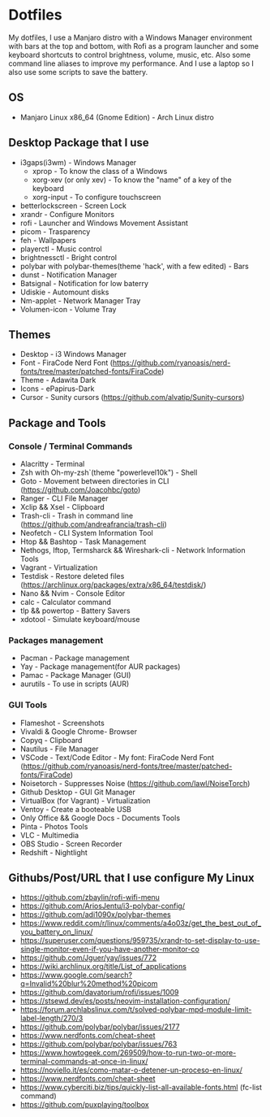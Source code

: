 # Dotfiles

My dotfiles, I use a Manjaro distro with a Windows Manager environment with bars at the top and bottom, with Rofi as a program launcher and some keyboard shortcuts to control brightness, volume, music, etc. Also some command line aliases to improve my performance. And I use a laptop so I also use some scripts to save the battery.

## OS

- Manjaro Linux x86_64 (Gnome Edition) - Arch Linux distro

## Desktop Package that I use

- i3gaps(i3wm) - Windows Manager
  - xprop - To know the class of a Windows
  - xorg-xev (or only xev) - To know the "name" of a key of the keyboard
  - xorg-input - To configure touchscreen
- betterlockscreen - Screen Lock
- xrandr - Configure Monitors
- rofi - Launcher and Windows Movement Assistant
- picom - Trasparency
- feh - Wallpapers
- playerctl - Music control
- brightnessctl - Bright control
- polybar with polybar-themes(theme 'hack', with a few edited) - Bars
- dunst - Notification Manager
- Batsignal - Notification for low baterry
- Udiskie - Automount disks
- Nm-applet - Network Manager Tray
- Volumen-icon - Volume Tray

## Themes

- Desktop - i3 Windows Manager
- Font - FiraCode Nerd Font (<https://github.com/ryanoasis/nerd-fonts/tree/master/patched-fonts/FiraCode>)
- Theme - Adawita Dark
- Icons - ePapirus-Dark
- Cursor - Sunity cursors (<https://github.com/alvatip/Sunity-cursors>)

## Package and Tools

### Console / Terminal Commands

- Alacritty - Terminal
- Zsh with Oh-my-zsh`(theme "powerlevel10k") - Shell
- Goto - Movement between directories in CLI (<https://github.com/Joacohbc/goto>)
- Ranger - CLI File Manager
- Xclip && Xsel - Clipboard
- Trash-cli - Trash in command line (<https://github.com/andreafrancia/trash-cli>)
- Neofetch - CLI System Information Tool
- Htop && Bashtop - Task Management
- Nethogs, Iftop, Termsharck && Wireshark-cli - Network Information Tools
- Vagrant - Virtualization
- Testdisk - Restore deleted files (<https://archlinux.org/packages/extra/x86_64/testdisk/>)
- Nano && Nvim - Console Editor
- calc - Calculator command
- tlp && powertop - Battery Savers
- xdotool - Simulate keyboard/mouse

### Packages management

- Pacman - Package management
- Yay - Package management(for AUR packages)
- Pamac - Package Manager (GUI)
- aurutils - To use in scripts (AUR)

### GUI Tools

- Flameshot - Screenshots
- Vivaldi & Google Chrome- Browser
- Copyq - Clipboard
- Nautilus - File Manager
- VSCode - Text/Code Editor - My font: FiraCode Nerd Font (<https://github.com/ryanoasis/nerd-fonts/tree/master/patched-fonts/FiraCode>)
- Noisetorch - Suppresses Noise (<https://github.com/lawl/NoiseTorch>)
- Github Desktop - GUI Git Manager
- VirtualBox (for Vagrant) - Virtualization
- Ventoy - Create a booteable USB
- Only Office && Google Docs - Documents Tools
- Pinta - Photos Tools
- VLC - Multimedia
- OBS Studio - Screen Recorder
- Redshift - Nightlight

## Githubs/Post/URL that I use configure My Linux

- <https://github.com/zbaylin/rofi-wifi-menu>
- <https://github.com/AriosJentu/i3-polybar-config/>
- <https://github.com/adi1090x/polybar-themes>
- <https://www.reddit.com/r/linux/comments/a4o03z/get_the_best_out_of_you_battery_on_linux/>
- <https://superuser.com/questions/959735/xrandr-to-set-display-to-use-single-monitor-even-if-you-have-another-monitor-co>
- <https://github.com/Jguer/yay/issues/772>
- <https://wiki.archlinux.org/title/List_of_applications>
- <https://www.google.com/search?q=Invalid%20blur%20method%20picom>
- <https://github.com/davatorium/rofi/issues/1009>
- <https://stsewd.dev/es/posts/neovim-installation-configuration/>
- <https://forum.archlabslinux.com/t/solved-polybar-mpd-module-limit-label-length/270/3>
- <https://github.com/polybar/polybar/issues/2177>
- <https://www.nerdfonts.com/cheat-sheet>
- <https://github.com/polybar/polybar/issues/763>
- <https://www.howtogeek.com/269509/how-to-run-two-or-more-terminal-commands-at-once-in-linux/>
- <https://noviello.it/es/como-matar-o-detener-un-proceso-en-linux/>
- <https://www.nerdfonts.com/cheat-sheet>
- <https://www.cyberciti.biz/tips/quickly-list-all-available-fonts.html> (fc-list command)
- <https://github.com/puxplaying/toolbox>
